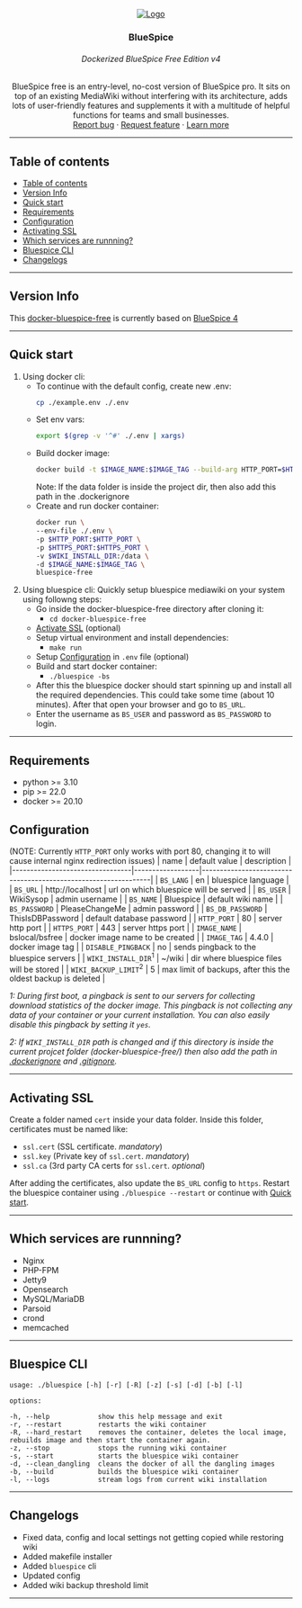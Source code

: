 <p align="center">
  <a href="https://bluespice.com/">
    <img src="https://upload.wikimedia.org/wikipedia/commons/a/a3/BlueSpice_Logo_v2020.png" alt="Logo">
  </a>

  <h3 align="center">BlueSpice</h3>
  <h6 align="center">Dockerized BlueSpice Free Edition v4</h6>

  <p align="center">
    BlueSpice free is an entry-level, no-cost version of BlueSpice pro. It sits on top of an existing MediaWiki without interfering with its architecture, adds lots of user-friendly features and supplements it with a multitude of helpful functions for teams and small businesses.
    <br>
    <a href="https://github.com/hallowelt/docker-bluespice-free/issues/new?template=bug.md">Report bug</a>
    ·
    <a href="https://github.com/hallowelt/docker-bluespice-free/issues/new?template=feature.md&labels=feature">Request feature</a>
    ·
    <a href="https://bluespice.com/products/bluespice-free/">Learn more</a>
  </p>
</p>

---

## Table of contents
- [Table of contents](#table-of-contents)
- [Version Info](#version-info)
- [Quick start](#quick-start)
- [Requirements](#requirements)
- [Configuration](#configuration)
- [Activating SSL](#activating-ssl)
- [Which services are runnning?](#which-services-are-runnning)
- [Bluespice CLI](#bluespice-cli)
- [Changelogs](#changelogs)

---

## Version Info
This <a href="https://github.com/hallowelt/docker-bluespice-free">docker-bluespice-free</a> is currently based on [BlueSpice 4](https://en.wikipedia.org/wiki/BlueSpice_MediaWiki#Versions)

---

## Quick start
1. Using docker cli:
    - To continue with the default config, create new .env:
      ```bash
      cp ./example.env ./.env
      ```
    - Set env vars:
      ```bash
      export $(grep -v '^#' ./.env | xargs)
      ```
    - Build docker image:
      ```bash
      docker build -t $IMAGE_NAME:$IMAGE_TAG --build-arg HTTP_PORT=$HTTP_PORT --build-arg HTTPS_PORT=$HTTPS_PORT .
      ```
      Note: If the data folder is inside the project dir, then also add this path in the .dockerignore
    - Create and run docker container:
      ```bash
      docker run \
      --env-file ./.env \
      -p $HTTP_PORT:$HTTP_PORT \
      -p $HTTPS_PORT:$HTTPS_PORT \
      -v $WIKI_INSTALL_DIR:/data \
      -d $IMAGE_NAME:$IMAGE_TAG \
      bluespice-free
      ```
2. Using bluespice cli:
   Quickly setup bluespice mediawiki on your system using followng steps:
   - Go inside the docker-bluespice-free directory after cloning it:
     - `cd docker-bluespice-free`
   - [Activate SSL](#activating-ssl) (optional)
   - Setup virtual environment and install dependencies:
     - `make run`
   - Setup [Configuration](#configuration) in `.env` file (optional)
   - Build and start docker container:
     - `./bluespice -bs`
   - After this the bluespice docker should start spinning up and install all the required dependencies. This could take some time (about 10 minutes). After that open your browser and go to `BS_URL`.
   - Enter the username as `BS_USER` and password as `BS_PASSWORD` to login.

---

## Requirements
- python >= 3.10
- pip >= 22.0
- docker >= 20.10

## Configuration
(NOTE: Currently `HTTP_PORT` only works with port 80, changing it to will cause internal nginx redirection issues)
| name                            | default value    | description                                                    |
|---------------------------------|------------------|----------------------------------------------------------------|
| `BS_LANG`                       | en               | bluespice language                                             |
| `BS_URL`                        | http://localhost | url on which bluespice will be served                          |
| `BS_USER`                       | WikiSysop        | admin username                                                 |
| `BS_NAME`                       | Bluespice        | default wiki name                                              |
| `BS_PASSWORD`                   | PleaseChangeMe   | admin password                                                 |
| `BS_DB_PASSWORD`                | ThisIsDBPassword | default database password                                      |
| `HTTP_PORT`                     | 80               | server http port                                               |
| `HTTPS_PORT`                    | 443              | server https port                                              |
| `IMAGE_NAME`                    | bslocal/bsfree   | docker image name to be created                                |
| `IMAGE_TAG`                     | 4.4.0            | docker image tag                                               |
| `DISABLE_PINGBACK`              | no               | sends pingback to the bluespice servers                        |
| `WIKI_INSTALL_DIR`<sup>1</sup>  | ~/wiki           | dir where bluespice files will be stored                       |
| `WIKI_BACKUP_LIMIT`<sup>2</sup> | 5                | max limit of backups, after this the  oldest backup is deleted |

*1: During first boot, a pingback is sent to our servers for collecting download statistics of the docker image. This pingback is not collecting any data of your container or your current installation. You can also easily disable this pingback by setting it `yes`.*

*2: If `WIKI_INSTALL_DIR` path is changed and if this directory is inside the current projcet folder (docker-bluespice-free/) then also add the path in [.dockerignore](.dockerignore) and [.gitignore](.gitignore).*

---

## Activating SSL
Create a folder named `cert` inside your data folder. Inside this folder, certificates must be named like:

 - `ssl.cert` (SSL certificate.  *mandatory*)
 - `ssl.key` (Private key of `ssl.cert`. *mandatory*)
 - `ssl.ca` (3rd party CA certs for `ssl.cert`.  *optional*)

After adding the certificates, also update the `BS_URL` config to `https`. Restart the bluespice container using `./bluespice --restart` or continue with [Quick start](#quick-start).

---

## Which services are runnning?
 - Nginx
 - PHP-FPM
 - Jetty9
 - Opensearch
 - MySQL/MariaDB
 - Parsoid
 - crond
 - memcached

---

## Bluespice CLI

    usage: ./bluespice [-h] [-r] [-R] [-z] [-s] [-d] [-b] [-l]

    options:
    
    -h, --help            show this help message and exit
    -r, --restart         restarts the wiki container
    -R, --hard_restart    removes the container, deletes the local image, rebuilds image and then start the container again.
    -z, --stop            stops the running wiki container
    -s, --start           starts the bluespice wiki container
    -d, --clean_dangling  cleans the docker of all the dangling images
    -b, --build           builds the bluespice wiki container
    -l, --logs            stream logs from current wiki installation

---

## Changelogs
- Fixed data, config and local settings not getting copied while restoring wiki
- Added makefile installer
- Added `bluespice` cli
- Updated config
- Added wiki backup threshold limit

---

